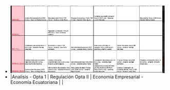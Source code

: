 - ![image.png](../assets/image_1643061761054_0.png)
- |Analisis - Opta 1  | Regulación Opta II   |  Economía Empresarial  - Economía Ecuatoriana  |   |